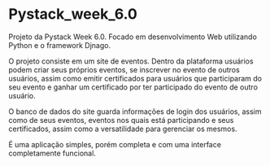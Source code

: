 # Pystack_week_6.0
Projeto da Pystack Week 6.0. Focado em desenvolvimento Web utilizando Python e o framework Djnago.

O projeto consiste em um site de eventos. Dentro da plataforma usuários podem criar seus próprios eventos, se inscrever no evento de outros usuários, assim como emitir certificados para usuários que participaram do seu evento e ganhar um certificado por ter participado do evento de outro usuário.

O banco de dados do site guarda informações de login dos usuários, assim como de seus eventos, eventos nos quais está participando e seus certificados, assim como a versatilidade para gerenciar os mesmos.

É uma aplicação simples, porém completa e com uma interface completamente funcional. 
